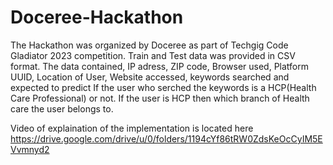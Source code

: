 # Doceree-Hackathon
The Hackathon was organized by Doceree as part of Techgig Code Gladiator 2023 competition.
Train and Test data was provided in CSV format.
The data contained, IP adress, ZIP code, Browser used, Platform UUID, Location of User, Website accessed, keywords searched and expected to predict If the user who serched the keywords is a HCP(Health Care Professional) or not.
If the user is HCP then which branch of Health care the user belongs to.


Video of explaination of the implementation is located here https://drive.google.com/drive/u/0/folders/1194cYf86tRW0ZdsKeOcCyIM5EVvmnyd2
